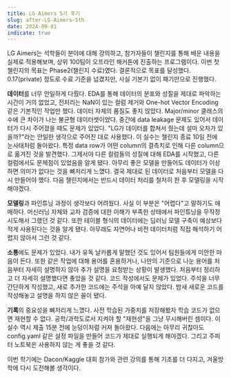 ```yaml
---
title: LG Aimers 5기 후기
slug: after-LG-Aimers-5th
date: 2024-09-01
indicate: true
---
```

LG Aimers는 석학들이 분야에 대해 강의하고, 참가자들이 챌린지를 통해 배운 내용을 실제로 적용해보며, 상위 100팀이 오프라인 해커톤에 진출하는 프로그램이다. 이번 첫 챌린지의 목표는 Phase2(챌린지 수료)였다. 결론적으로 목표를 달성했다. 0.17(private) 정도로 수료 기준을 넘겼지만, 사실 기본기 없이 패기만으로 진행했다.

**데이터**를 너무 안일하게 다뤘다. EDA를 통해 데이터의 분포와 성질을 제대로 파악하는 시간이 거의 없었고, 전처리는 NaN이 있는 컬럼 제거와 One-hot Vector Encoding 같은 기본적인 작업만 했다. 데이터 자체의 품질도 좋지 않았다. Major/minor 클래스의 수에 큰 차이가 나는 불균형 데이터셋이었다. 중간에 data leakage 문제도 있어서 데이터가 다시 주어졌을 때도 문제가 있었다. "LG가 데이터를 합쳐서 줬는데 설마 오차가 있을까?"라는 안일한 생각으로 주어진 대로 사용했다. 이 실수는 챌린지 종료 10일 전에 눈사태처럼 돌아왔다. 특정 data row가 어떤 column의 결측치로 인해 다른 column으로 옮겨진 것을 발견했다. 그제서야 다른 컬럼들의 성질에 대해 EDA를 시작했고, 다른 컬럼에서도 문제점이 있었음을 알게 됐다. 아무리 좋은 모델을 만들어도 데이터가 이상하면 의미가 없다는 것을 뼈저리게 느꼈다. 결국 제대로 된 데이터로 처음부터 모델을 다시 만들어야 했다. 다음 챌린지에서는 반드시 데이터 처리를 철저히 한 후 모델링을 시작해야겠다.

**모델링**과 파인튜닝 과정이 생각보다 어려웠다. 사실 이 부분은 "어렵다"고 말하기도 애매하다. 머신러닝 자체와 교차 검증에 대한 이해가 부족한 상태에서 파인튜닝을 무작정 시도해서 그랬던 것 같다. 또한 테이블 형식의 데이터에는 딥러닝 모델 구축이 예상보다 적게 사용된다는 것을 알게 됐다. 아무래도 자연어나 비전 데이터처럼 직접 해석하기 어렵지 않아서 그런 것 같다.

**소통**에도 문제가 있었다. 내가 유독 날카롭게 말했던 것도 있어서 팀원들에게 미안한 마음이 든다. 또한 같은 작업에 대해 용어를 혼용하거나, 나만의 기준으로 나눈 용어를 처음부터 자세히 설명하지 않아 추가 설명을 요청받는 상황이 발생했다. 처음부터 정리하고 더 자세히 설명했다면 좋았을 것 같다. 코드 작성에서도 문제가 있었다. 주석을 너무 간단하게 작성했고, 새로 추가한 코드에는 주석을 아예 달지 않았다. 밤새 새로운 코드를 작성해놓고 설명을 하지 않은 꼴이 됐다.

**기록**의 중요성을 뼈저리게 느꼈다. 사전 학습된 가중치를 저장해봤자 학습 코드가 없으면 재현할 수 없다. 공학/과학도로서 지켜야 할 "재현성"을 그냥 무시해버린 셈이다. 이 실수 역시 제출 15분 전에 눈덩이처럼 커져 돌아왔다. 다음에는 아무리 귀찮아도 config.yaml 같은 설정 파일을 만들어 코드가 제대로 실행되게 해야겠다. 그리고 주피터 노트북은 사용하지 않는 게 좋을 것 같다.

이번 학기에는 Dacon/Kaggle 대회 참가와 관련 강의를 통해 기초를 더 다지고, 겨울방학에 다시 도전해볼 생각이다.
